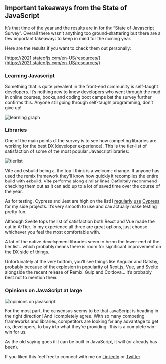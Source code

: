 ## Important takeaways from the State of JavaScript

It’s that time of the year and the results are in for the “State of Javascript Survey”. Overall there wasn’t anything too ground-shattering but there are a few important takeaways to keep in mind for the coming year.

Here are the results if you want to check them out personally:

[https://2021.stateofjs.com/en-US/resources/](https://2021.stateofjs.com/en-US/resources/)

### Learning Javascript

Something that is quite prevalent in the front-end community is self-taught developers. It’s nothing new to know developers who went through the mud in online courses, books, and coding boot camps but the survey further confirms this. Anyone still going through self-taught programming, don’t give up!

![learning graph](https://cdn.hashnode.com/res/hashnode/image/upload/v1645357778172/jmw4rE5Vx.png)

### Libraries

One of the main points of the survey is to see how competing libraries are working for the best DX (developer experience). This is the tier-list of satisfaction of some of the most popular Javascript libraries:

![tierlist](https://cdn.hashnode.com/res/hashnode/image/upload/v1645357779578/QRBMyOQAI.png)

Vite and esbuild being at the top I think is a welcome change. If anyone has used the remix framework they’ll know how quickly it recompiles the entire build with esbuild. Vite performs along similar lines. Definitely recommend checking them out as it can add up to a lot of saved time over the course of the year.

As for testing, Cypress and Jest are high on the list! I [regularly](https://relatablecode.com/how-to-add-cypress-codecov-in-github-actions-in-react-app/) [use](https://relatablecode.com/how-to-mock-the-webshare-api-in-a-cypress-test/) [Cypress](https://relatablecode.com/how-to-make-a-cypress-test-for-prefers-color-scheme-dark/) for my side projects. It’s very smooth to use and can actually make testing pretty fun.

Although Svelte tops the list of satisfaction both React and Vue made the cut in A-Tier. In my experience all three are great options, just choose whichever you feel the most comfortable with.

A lot of the native development libraries seem to be on the lower end of the tier list…which probably means there is room for significant improvement on the DX side of things.

Unfortunately at the very bottom, you’ll see things like Angular and Gatsby, probably because of the explosion in popularity of Next.js, Vue, and Svelte alongside the recent release of Remix. Gulp and Cordova… it’s probably best not to mention them.

### Opinions on JavaScript at large

![opinions on javascript](https://cdn.hashnode.com/res/hashnode/image/upload/v1645357781018/8V5iJNb5z.png)

For the most part, the consensus seems to be that JavaScript is heading in the right direction! And I completely agree. With so many competing frameworks and libraries, competitors are looking for any advantage to get us, developers, to buy into what they’re providing. This is a complete win-win for us.

As the old saying goes if it can be built in JavaScript, it will (or already has been).

If you liked this feel free to connect with me on [LinkedIn](https://www.linkedin.com/in/diego-ballesteros-9468a7136/) or [Twitter](https://twitter.com/relatablecoder)
